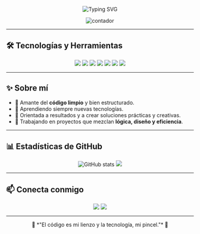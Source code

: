 <!-- Banner animado -->
<p align="center">
  <img src="https://readme-typing-svg.herokuapp.com?font=Fira+Code&weight=600&size=30&pause=1000&color=F77FBF&center=true&vCenter=true&width=800&lines=🌸+Hola%2C+soy+Karen+👩‍💻;Desarrolladora+apasionada+por+la+tecnología;Siempre+aprendiendo+y+creando+🚀" alt="Typing SVG" />
</p>

<!-- Contador de visitas -->
<p align="center">
  <img src="https://komarev.com/ghpvc/?username=KarenR0911&label=✨%20Visitas&color=ff69b4&style=for-the-badge" alt="contador" />
</p>

---

## 🛠️ Tecnologías y Herramientas
<p align="center">
  <img src="https://img.shields.io/badge/C++-00599C?style=for-the-badge&logo=cplusplus&logoColor=white"/>
  <img src="https://img.shields.io/badge/JavaScript-FFD43B?style=for-the-badge&logo=javascript&logoColor=black"/>
  <img src="https://img.shields.io/badge/Node.js-339933?style=for-the-badge&logo=nodedotjs&logoColor=white"/>
  <img src="https://img.shields.io/badge/HTML5-E34F26?style=for-the-badge&logo=html5&logoColor=white"/>
  <img src="https://img.shields.io/badge/CSS3-1572B6?style=for-the-badge&logo=css3&logoColor=white"/>
  <img src="https://img.shields.io/badge/TypeScript-3178C6?style=for-the-badge&logo=typescript&logoColor=white"/>
  <img src="https://img.shields.io/badge/Python-FFD43B?style=for-the-badge&logo=python&logoColor=blue"/>
</p>

---

## ✨ Sobre mí
- 💖 Amante del **código limpio** y bien estructurado.  
- 🌱 Aprendiendo siempre nuevas tecnologías.  
- 🎯 Orientada a resultados y a crear soluciones prácticas y creativas.  
- 📂 Trabajando en proyectos que mezclan **lógica, diseño y eficiencia**.  

---

## 📊 Estadísticas de GitHub
<p align="center">
  <img src="https://github-readme-stats.vercel.app/api?username=TU_USUARIO&show_icons=true&theme=tokyonight" alt="GitHub stats"/>
  <img src="https://github-readme-stats.vercel.app/api/top-langs/?username=TU_USUARIO&layout=compact&theme=tokyonight"/>
</p>

---

## 📫 Conecta conmigo
<p align="center">
  <a href="https://github.com/TU_USUARIO"><img src="https://img.shields.io/badge/GitHub-181717?style=for-the-badge&logo=github&logoColor=white"/></a>
  <a href="https://www.linkedin.com/in/TU_LINKEDIN/"><img src="https://img.shields.io/badge/LinkedIn-0e76a8?style=for-the-badge&logo=linkedin&logoColor=white"/></a>
</p>

---

<p align="center">
💬 *"El código es mi lienzo y la tecnología, mi pincel."* 🎀
</p>
